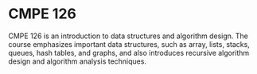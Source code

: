 # CMPE 126

CMPE 126 is an introduction to data structures and algorithm design. The course emphasizes important data structures, such as array, lists, stacks, queues, hash tables, and graphs, and also introduces recursive algorithm design and algorithm analysis techniques.